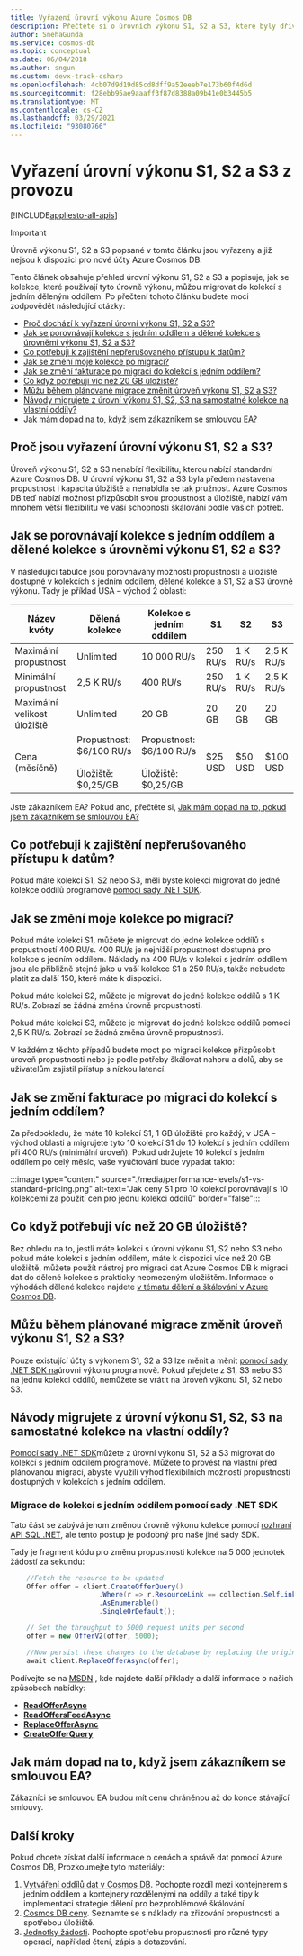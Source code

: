 ```yaml
---
title: Vyřazení úrovní výkonu Azure Cosmos DB
description: Přečtěte si o úrovních výkonu S1, S2 a S3, které byly dříve dostupné v Azure Cosmos DB.
author: SnehaGunda
ms.service: cosmos-db
ms.topic: conceptual
ms.date: 06/04/2018
ms.author: sngun
ms.custom: devx-track-csharp
ms.openlocfilehash: 4cb07d9d19d85cd8dff9a52eeeb7e173b60f4d6d
ms.sourcegitcommit: f28ebb95ae9aaaff3f87d8388a09b41e0b3445b5
ms.translationtype: MT
ms.contentlocale: cs-CZ
ms.lasthandoff: 03/29/2021
ms.locfileid: "93080766"
---
```

# <a name="retiring-the-s1-s2-and-s3-performance-levels"></a>Vyřazení úrovní výkonu S1, S2 a S3 z provozu
[!INCLUDE[appliesto-all-apis](includes/appliesto-all-apis.md)]

> [!IMPORTANT] 
> Úrovně výkonu S1, S2 a S3 popsané v tomto článku jsou vyřazeny a již nejsou k dispozici pro nové účty Azure Cosmos DB.

Tento článek obsahuje přehled úrovní výkonu S1, S2 a S3 a popisuje, jak se kolekce, které používají tyto úrovně výkonu, můžou migrovat do kolekcí s jedním děleným oddílem. Po přečtení tohoto článku budete moci zodpovědět následující otázky:

- [Proč dochází k vyřazení úrovní výkonu S1, S2 a S3?](#why-retired)
- [Jak se porovnávají kolekce s jedním oddílem a dělené kolekce s úrovněmi výkonu S1, S2 a S3?](#compare)
- [Co potřebuji k zajištění nepřerušovaného přístupu k datům?](#uninterrupted-access)
- [Jak se změní moje kolekce po migraci?](#collection-change)
- [Jak se změní fakturace po migraci do kolekcí s jedním oddílem?](#billing-change)
- [Co když potřebuji víc než 20 GB úložiště?](#more-storage-needed)
- [Můžu během plánované migrace změnit úroveň výkonu S1, S2 a S3?](#change-before)
- [Návody migrujete z úrovní výkonu S1, S2, S3 na samostatné kolekce na vlastní oddíly?](#migrate-diy)
- [Jak mám dopad na to, když jsem zákazníkem se smlouvou EA?](#ea-customer)

<a name="why-retired"></a>

## <a name="why-are-the-s1-s2-and-s3-performance-levels-being-retired"></a>Proč jsou vyřazení úrovní výkonu S1, S2 a S3?

Úroveň výkonu S1, S2 a S3 nenabízí flexibilitu, kterou nabízí standardní Azure Cosmos DB. U úrovní výkonu S1, S2 a S3 byla předem nastavena propustnost i kapacita úložiště a nenabídla se tak pružnost. Azure Cosmos DB teď nabízí možnost přizpůsobit svou propustnost a úložiště, nabízí vám mnohem větší flexibilitu ve vaší schopnosti škálování podle vašich potřeb.

<a name="compare"></a>

## <a name="how-do-single-partition-collections-and-partitioned-collections-compare-to-the-s1-s2-s3-performance-levels"></a>Jak se porovnávají kolekce s jedním oddílem a dělené kolekce s úrovněmi výkonu S1, S2 a S3?

V následující tabulce jsou porovnávány možnosti propustnosti a úložiště dostupné v kolekcích s jedním oddílem, dělené kolekce a S1, S2 a S3 úrovně výkonu. Tady je příklad USA – východ 2 oblasti:

| Název kvóty  |Dělená kolekce|Kolekce s jedním oddílem|S1|S2|S3|
|---|---|---|---|---|---|
|Maximální propustnost|Unlimited|10 000 RU/s|250 RU/s|1 K RU/s|2,5 K RU/s|
|Minimální propustnost|2,5 K RU/s|400 RU/s|250 RU/s|1 K RU/s|2,5 K RU/s|
|Maximální velikost úložiště|Unlimited|20 GB|20 GB|20 GB|20 GB|
|Cena (měsíčně)|Propustnost: $6/100 RU/s<br><br>Úložiště: $0,25/GB|Propustnost: $6/100 RU/s<br><br>Úložiště: $0,25/GB|$25 USD|$50 USD|$100 USD|

Jste zákazníkem EA? Pokud ano, přečtěte si, [Jak mám dopad na to, pokud jsem zákazníkem se smlouvou EA?](#ea-customer)

<a name="uninterrupted-access"></a>

## <a name="what-do-i-need-to-do-to-ensure-uninterrupted-access-to-my-data"></a>Co potřebuji k zajištění nepřerušovaného přístupu k datům?

Pokud máte kolekci S1, S2 nebo S3, měli byste kolekci migrovat do jedné kolekce oddílů programově [pomocí sady .NET SDK](#migrate-diy). 

<a name="collection-change"></a>

## <a name="how-will-my-collection-change-after-the-migration"></a>Jak se změní moje kolekce po migraci?

Pokud máte kolekci S1, můžete je migrovat do jedné kolekce oddílů s propustností 400 RU/s. 400 RU/s je nejnižší propustnost dostupná pro kolekce s jedním oddílem. Náklady na 400 RU/s v kolekci s jedním oddílem jsou ale přibližně stejné jako u vaší kolekce S1 a 250 RU/s, takže nebudete platit za další 150, které máte k dispozici.

Pokud máte kolekci S2, můžete je migrovat do jedné kolekce oddílů s 1 K RU/s. Zobrazí se žádná změna úrovně propustnosti.

Pokud máte kolekci S3, můžete je migrovat do jedné kolekce oddílů pomocí 2,5 K RU/s. Zobrazí se žádná změna úrovně propustnosti.

V každém z těchto případů budete moct po migraci kolekce přizpůsobit úroveň propustnosti nebo je podle potřeby škálovat nahoru a dolů, aby se uživatelům zajistil přístup s nízkou latencí. 

<a name="billing-change"></a>

## <a name="how-will-my-billing-change-after-i-migrated-to-the-single-partition-collections"></a>Jak se změní fakturace po migraci do kolekcí s jedním oddílem?

Za předpokladu, že máte 10 kolekcí S1, 1 GB úložiště pro každý, v USA – východ oblasti a migrujete tyto 10 kolekcí S1 do 10 kolekcí s jedním oddílem při 400 RU/s (minimální úroveň). Pokud udržujete 10 kolekcí s jedním oddílem po celý měsíc, vaše vyúčtování bude vypadat takto:

:::image type="content" source="./media/performance-levels/s1-vs-standard-pricing.png" alt-text="Jak ceny S1 pro 10 kolekcí porovnávají s 10 kolekcemi za použití cen pro jednu kolekci oddílů" border="false":::

<a name="more-storage-needed"></a>

## <a name="what-if-i-need-more-than-20-gb-of-storage"></a>Co když potřebuji víc než 20 GB úložiště?

Bez ohledu na to, jestli máte kolekci s úrovní výkonu S1, S2 nebo S3 nebo pokud máte kolekci s jedním oddílem, máte k dispozici více než 20 GB úložiště, můžete použít nástroj pro migraci dat Azure Cosmos DB k migraci dat do dělené kolekce s prakticky neomezeným úložištěm. Informace o výhodách dělené kolekce najdete [v tématu dělení a škálování v Azure Cosmos DB](partitioning-overview.md). 

<a name="change-before"></a>

## <a name="can-i-change-between-the-s1-s2-and-s3-performance-levels-before-the-planned-migration"></a>Můžu během plánované migrace změnit úroveň výkonu S1, S2 a S3?

Pouze existující účty s výkonem S1, S2 a S3 lze měnit a měnit [pomocí sady .NET SDK na](#migrate-diy)úrovni výkonu programově. Pokud přejdete z S1, S3 nebo S3 na jednu kolekci oddílů, nemůžete se vrátit na úroveň výkonu S1, S2 nebo S3.

<a name="migrate-diy"></a>

## <a name="how-do-i-migrate-from-the-s1-s2-s3-performance-levels-to-single-partition-collections-on-my-own"></a>Návody migrujete z úrovní výkonu S1, S2, S3 na samostatné kolekce na vlastní oddíly?

[Pomocí sady .NET SDK](#migrate-diy)můžete z úrovní výkonu S1, S2 a S3 migrovat do kolekcí s jedním oddílem programově. Můžete to provést na vlastní před plánovanou migrací, abyste využili výhod flexibilních možností propustnosti dostupných v kolekcích s jedním oddílem.

### <a name="migrate-to-single-partition-collections-by-using-the-net-sdk"></a>Migrace do kolekcí s jedním oddílem pomocí sady .NET SDK

Tato část se zabývá jenom změnou úrovně výkonu kolekce pomocí [rozhraní API SQL .NET](sql-api-sdk-dotnet.md), ale tento postup je podobný pro naše jiné sady SDK.

Tady je fragment kódu pro změnu propustnosti kolekce na 5 000 jednotek žádostí za sekundu:
    
```csharp
    //Fetch the resource to be updated
    Offer offer = client.CreateOfferQuery()
                      .Where(r => r.ResourceLink == collection.SelfLink)    
                      .AsEnumerable()
                      .SingleOrDefault();

    // Set the throughput to 5000 request units per second
    offer = new OfferV2(offer, 5000);

    //Now persist these changes to the database by replacing the original resource
    await client.ReplaceOfferAsync(offer);
```

Podívejte se na [MSDN](/dotnet/api/microsoft.azure.documents.client.documentclient) , kde najdete další příklady a další informace o našich způsobech nabídky:

* [**ReadOfferAsync**](/dotnet/api/microsoft.azure.documents.client.documentclient.readofferasync)
* [**ReadOffersFeedAsync**](/dotnet/api/microsoft.azure.documents.client.documentclient.readoffersfeedasync)
* [**ReplaceOfferAsync**](/dotnet/api/microsoft.azure.documents.client.documentclient.replaceofferasync)
* [**CreateOfferQuery**](/previous-versions/azure/dn975114(v=azure.100))

<a name="ea-customer"></a>

## <a name="how-am-i-impacted-if-im-an-ea-customer"></a>Jak mám dopad na to, když jsem zákazníkem se smlouvou EA?

Zákazníci se smlouvou EA budou mít cenu chráněnou až do konce stávající smlouvy.

## <a name="next-steps"></a>Další kroky
Pokud chcete získat další informace o cenách a správě dat pomocí Azure Cosmos DB, Prozkoumejte tyto materiály:

1.  [Vytváření oddílů dat v Cosmos DB](partitioning-overview.md). Pochopte rozdíl mezi kontejnerem s jedním oddílem a kontejnery rozdělenými na oddíly a také tipy k implementaci strategie dělení pro bezproblémové škálování.
2.  [Cosmos DB ceny](https://azure.microsoft.com/pricing/details/cosmos-db/). Seznamte se s náklady na zřizování propustnosti a spotřebou úložiště.
3.  [Jednotky žádosti](request-units.md). Pochopte spotřebu propustnosti pro různé typy operací, například čtení, zápis a dotazování.